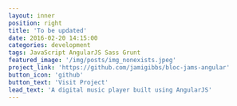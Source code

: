 ```yaml
---
layout: inner
position: right
title: 'To be updated'
date: 2016-02-20 14:15:00
categories: development
tags: JavaScript AngularJS Sass Grunt
featured_image: '/img/posts/img_nonexists.jpeg'
project_link: 'https://github.com/jamigibbs/bloc-jams-angular'
button_icon: 'github'
button_text: 'Visit Project'
lead_text: 'A digital music player built using AngularJS'
---
```

